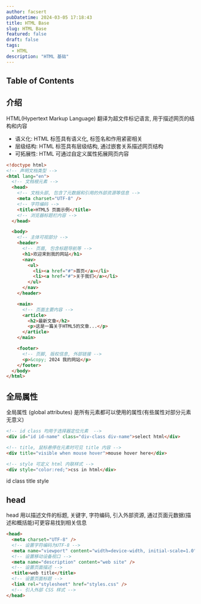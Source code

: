 ```yaml
---
author: facsert
pubDatetime: 2024-03-05 17:18:43
title: HTML Base
slug: HTML Base
featured: false
draft: false
tags:
  - HTML
description: "HTML 基础"
---
```


## Table of Contents

## 介绍

HTML(Hypertext Markup Language) 翻译为超文件标记语言, 用于描述网页的结构和内容

- 语义化: HTML 标签具有语义化, 标签名和作用紧密相关
- 层级结构: HTML 标签具有层级结构, 通过嵌套关系描述网页结构
- 可拓展性: HTML 可通过自定义属性拓展网页内容

```html
<!doctype html>
<!-- 声明文档类型 -->
<html lang="en">
  <!-- 文档根元素 -->
  <head>
    <!-- 文档头部, 包含了元数据和引用的外部资源等信息 -->
    <meta charset="UTF-8" />
    <!-- 字符编码 -->
    <title>HTML5 页面示例</title>
    <!-- 浏览器标题栏内容 -->
  </head>

  <body>
    <!-- 主体可视部分 -->
    <header>
      <!-- 页眉, 包含标题导航等 -->
      <h1>欢迎来到我的网站</h1>
      <nav>
        <ul>
          <li><a href="#">首页</a></li>
          <li><a href="#">关于我们</a></li>
        </ul>
      </nav>
    </header>

    <main>
      <!-- 页面主要内容 -->
      <article>
        <h2>最新文章</h2>
        <p>这是一篇关于HTML5的文章...</p>
      </article>
    </main>

    <footer>
      <!-- 页脚, 版权信息, 外部链接 -->
      <p>&copy; 2024 我的网站</p>
    </footer>
  </body>
</html>
```

## 全局属性

全局属性 (global attributes) 是所有元素都可以使用的属性(有些属性对部分元素无意义)

```html
<!-- id class 均用于选择器定位元素  -->
<div id="id id-name" class="div-class div-name">select html</div>

<!-- title, 鼠标悬停在元素时可见 title 内容 -->
<div title="visible when mouse hover">mouse hover here</div>

<!-- style 可定义 html 内联样式 -->
<div style="color:red;">css in html</div>
```

id
class
title
style

## head

head 用以描述文件的标题, 关键字, 字符编码, 引入外部资源, 通过页面元数据(描述和概括能)可更容易找到相关信息

```html
<head>
  <meta charset="UTF-8" />
  <!-- 设置字符编码为UTF-8 -->
  <meta name="viewport" content="width=device-width, initial-scale=1.0" />
  <!-- 设置移动设备视口 -->
  <meta name="description" content="web site" />
  <!-- 设置页面描述 -->
  <title>web title</title>
  <!-- 设置页面标题 -->
  <link rel="stylesheet" href="styles.css" />
  <!-- 引入外部 CSS 样式 -->
</head>
```
